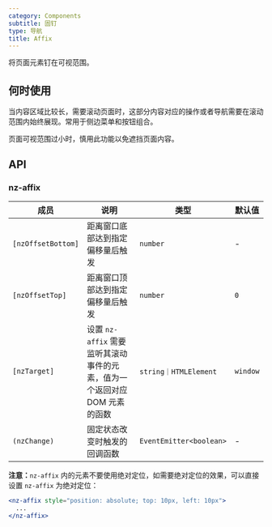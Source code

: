 ```yaml
---
category: Components
subtitle: 固钉
type: 导航
title: Affix
---
```


将页面元素钉在可视范围。

## 何时使用

当内容区域比较长，需要滚动页面时，这部分内容对应的操作或者导航需要在滚动范围内始终展现。常用于侧边菜单和按钮组合。

页面可视范围过小时，慎用此功能以免遮挡页面内容。

## API

### nz-affix

| 成员 | 说明 | 类型 | 默认值 |
| --- | --- | --- | --- |
| `[nzOffsetBottom]` | 距离窗口底部达到指定偏移量后触发 | `number` | - |
| `[nzOffsetTop]` | 距离窗口顶部达到指定偏移量后触发 | `number` | `0` |
| `[nzTarget]` | 设置 `nz-affix` 需要监听其滚动事件的元素，值为一个返回对应 DOM 元素的函数 | `string｜HTMLElement` | `window` |
| `(nzChange)` | 固定状态改变时触发的回调函数 | `EventEmitter<boolean>` | - |

**注意：**`nz-affix` 内的元素不要使用绝对定位，如需要绝对定位的效果，可以直接设置 `nz-affix` 为绝对定位：

```jsx
<nz-affix style="position: absolute; top: 10px, left: 10px">
  ...
</nz-affix>
```

